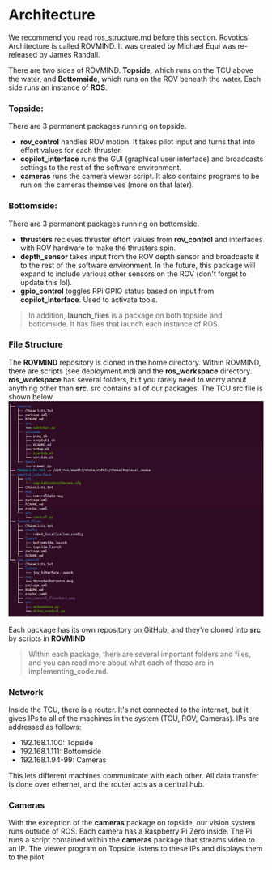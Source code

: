 ﻿# Architecture
We recommend you read ros_structure.md before this section.
Rovotics' Architecture is called ROVMIND. It was created by Michael Equi was re-released by James Randall.

There are two sides of ROVMIND. **Topside**, which runs on the TCU above the water, and **Bottomside**, which runs on the ROV beneath the water.
Each side runs an instance of **ROS**.
### Topside:
There are 3 permanent packages running on topside.
  * **rov_control** handles ROV motion. It takes pilot input and turns that into effort values for each thruster.
  * **copilot_interface** runs the GUI (graphical user interface) and broadcasts settings to the rest of the software environment.
  * **cameras** runs the camera viewer script. It also contains programs to be run on the cameras themselves (more on that later).
### Bottomside:
There are 3 permanent packages running on bottomside.
  * **thrusters** recieves thruster effort values from **rov_control** and interfaces with ROV hardware to make the thrusters spin.
  * **depth_sensor** takes input from the ROV depth sensor and broadcasts it to the rest of the software environment. In the future, this package will expand to include various other sensors on the ROV (don't forget to update this lol).
  * **gpio_control** toggles RPi GPIO status based on input from **copilot_interface**. Used to activate tools.

>In addition,  **launch_files** is a package on both topside and bottomside. It has files that launch each instance of ROS.
### File Structure
The **ROVMIND** repository is cloned in the home directory. Within ROVMIND, there are scripts (see deployment.md) and the **ros_workspace** directory. **ros_workspace** has several folders, but you rarely need to worry about anything other than **src**. src contains all of our packages. The TCU src file is shown below.
![File Tree example on TCU](https://github.com/JHSRobo/documentation/blob/main/pictures/tcuFiletree.png "I have transparent windows on my pc so you can see my wallpaper stripes lol")

Each package has its own repository on GitHub, and they're cloned into **src** by scripts in **ROVMIND**
>Within each package, there are several important folders and files, and you can read more about what each of those are in implementing_code.md.
### Network
Inside the TCU, there is a router. It's not connected to the internet, but it gives IPs to all of the machines in the system (TCU, ROV, Cameras). IPs are addressed as follows:
  * 192.168.1.100: Topside
  * 192.168.1.111: Bottomside
  * 192.168.1.94-99: Cameras

This lets different machines communicate with each other. All data transfer is done over ethernet, and the router acts as a central hub.
### Cameras
With the exception of the **cameras** package on topside, our vision system runs outside of ROS. Each camera has a Raspberry Pi Zero inside. The Pi runs a script contained within the **cameras** package that streams video to an IP. The viewer program on Topside listens to these IPs and displays them to the pilot.

